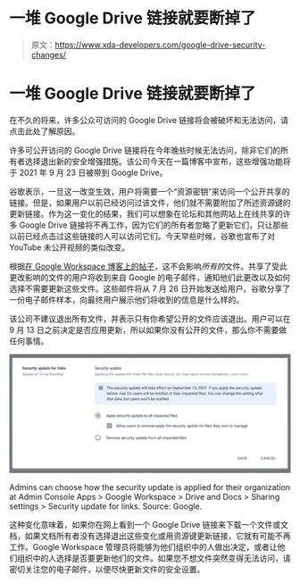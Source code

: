 # 一堆 Google Drive 链接就要断掉了

> 原文：<https://www.xda-developers.com/google-drive-security-changes/>

# 一堆 Google Drive 链接就要断掉了

在不久的将来，许多公众可访问的 Google Drive 链接将会被破坏和无法访问，请点击此处了解原因。

许多可公开访问的 Google Drive 链接将在今年晚些时候无法访问，除非它们的所有者选择退出新的安全增强措施。该公司今天在一篇博客中宣布，这些增强功能将于 2021 年 9 月 23 日被带到 Google Drive。

谷歌表示，一旦这一改变生效，用户将需要一个“资源密钥”来访问一个公开共享的链接。但是，如果用户以前已经访问过该文件，他们就不需要附加了所述资源键的更新链接。作为这一变化的结果，我们可以想象在论坛和其他网站上在线共享的许多 Google Drive 链接将不再工作，因为它们的所有者忽略了更新它们，只让那些以前已经点击过这些链接的人可以访问它们。今天早些时候，谷歌也宣布了对 YouTube 未公开视频的类似改变。

根据[在 Google Workspace 博客上的帖子](https://workspaceupdates.googleblog.com/2021/06/drive-file-link-updates.html)，这不会影响*所有的*文件。共享了受此更改影响的文件的用户将收到来自 Google 的电子邮件，通知他们此更改以及如何选择不需要更新这些文件。这些邮件将从 7 月 26 日开始发送给用户。谷歌分享了一份电子邮件样本，向最终用户展示他们将收到的信息是什么样的。

该公司不建议退出所有文件，并表示只有你希望公开的文件应该退出。用户可以在 9 月 13 日之前决定是否应用更新，所以如果你没有公开的文件，那么你不需要做任何事情。

 <picture>![](img/889b8736b620dc0108624ad4b455a9b9.png)</picture> 

Admins can choose how the security update is applied for their organization at Admin Console Apps > Google Workspace > Drive and Docs > Sharing settings > Security update for links. Source: Google.

这种变化意味着，如果你在网上看到一个 Google Drive 链接来下载一个文件或文档，如果文档所有者没有选择退出这些变化或用资源键更新链接，它就有可能不再工作。Google Workspace 管理员将能够为他们组织中的人做出决定，或者让他们组织中的人选择是否要更新他们的文件。如果您不想文件突然变得无法访问，请密切关注您的电子邮件，以便尽快更新文件的安全设置。